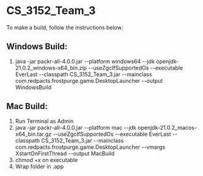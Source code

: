 # CS_3152_Team_3

To make a build, follow the instructions below:
## Windows Build:
1. java -jar packr-all-4.0.0.jar --platform windows64 --jdk openjdk-21.0.2_windows-x64_bin.zip --useZgcIfSupportedOs --executable EverLast --classpath CS_3152_Team_3.jar --mainclass com.redpacts.frostpurge.game.DesktopLauncher --output WindowsBuild

## Mac Build:
1. Run Terminal as Admin
2. java -jar packr-all-4.0.0.jar --platform mac --jdk openjdk-21.0.2_macos-x64_bin.tar.gz --useZgcIfSupportedOs --executable EverLast --classpath CS_3152_Team_3.jar --mainclass com.redpacts.frostpurge.game.DesktopLauncher --vmargs XstartOnFirstThread --output MacBuild
3. chmod +x on executable
4. Wrap folder in .app
